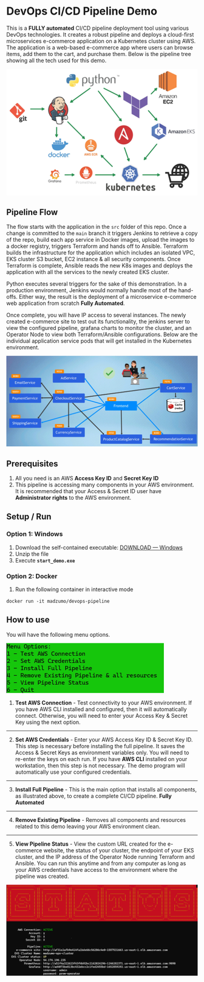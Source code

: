 # DevOps CI/CD Pipeline Demo

This is a **FULLY automated** CI/CD pipeline deployment tool using various DevOps technologies. 
It creates a robust pipeline
and deploys a cloud-first microservices e-commerce application on a Kubernetes cluster using AWS.
The application is a web-based e-commerce app where users can 
browse items, add them to the cart, and purchase them.
Below is the pipeline tree showing all the tech used for this demo.

![pipeline tree](media/pipeline2.jpg)

## Pipeline Flow

The flow starts with the application in the `src` folder of this repo.
Once a change is committed to the `main` branch it
triggers Jenkins to retrieve a copy of the repo,
build each app service in Docker images, upload the images to a docker 
registry, triggers Terraform and hands off to Ansible.
Terraform builds the infrastructure for the application which includes an isolated VPC, EKS cluster 
S3 bucket, EC2 instance & all security components.
Once Terraform is complete, Ansible reads the
new K8s images and deploys the application with all the services to the newly created EKS cluster. 

Python executes several triggers for the sake of this demonstration.
In a production environment, Jenkins would normally handle most of the hand-offs.
Either way, the result is the deployment of a microservice e-commerce web application from scratch **Fully Automated**. 

[//]: # (![website]&#40;media/site2.png&#41;)

Once complete, you will have IP access to several instances. The newly created e-commerce site to test out its functionality,
the jenkins server to view the configured pipeline, grafana charts to monitor the cluster, 
and an Operator Node to view both Terraform/Ansible configurations.
Below are the individual application service pods that will get 
installed in the Kubernetes environment. 

![services](media/microsevice2.png)

## Prerequisites

1. All you need is an AWS **Access Key ID** and **Secret Key ID** 
2. This pipeline is accessing many components in your AWS environment. It is recommended that your Access & Secret ID user have **Administrator rights** to the AWS environment.

## Setup / Run

### Option 1: Windows

1. Download the self-contained executable:
    [DOWNLOAD — Windows](https://github.com/madzumo/devOps-pipeline/releases/download/1.1/madzumo_devops1.1.zip)
2. Unzip the file 
3. Execute **`start_demo.exe`**

### Option 2: Docker

1. Run the following container in interactive mode
```shell
docker run -it madzumo/devops-pipeline
```

## How to use

You will have the following menu options.

![menu_options](media/menu2.png)

1. **Test AWS Connection** - Test connectivity to your AWS environment.
  If you have AWS CLI installed and configured, then 
    it will automatically connect.
  Otherwise, you will need to enter your Access Key & Secret Key using the next option.
---
2. **Set AWS Credentials** - Enter your AWS Access Key ID & Secret Key ID.
   This step is necessary before installing the full pipeline.
   It saves the Access & Secret Keys as environment variables only.
   You will need to re-enter the keys on each run.
  If you have **AWS CLI** installed on your workstation, then this step is not necessary.
   The demo program will automatically use your configured credentials.
---
3. **Install Full Pipeline** - This is the main option that installs all components, as illustrated above, to create a complete CI/CD pipeline. **Fully Automated**
---
4. **Remove Existing Pipeline** - Removes all components and resources related to this demo leaving your AWS environment clean.
---
5. **View Pipeline Status** -
  View the custom URL created for the e-commerce website, the status of your cluster,
  the endpoint of your EKS cluster, and the IP address of the Operator Node running Terraform and Ansible.
  You can run this anytime and from any computer as long
   as your AWS credentials have access to the environment where the pipeline was created.

![status](media/status.png)
